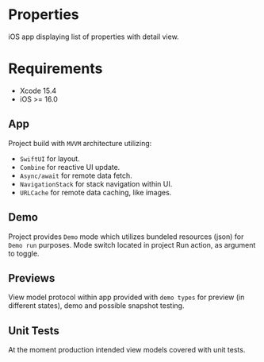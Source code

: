 # Properties
iOS app displaying list of properties with detail view.

# Requirements 
* Xcode 15.4
* iOS >= 16.0


## App

Project build with `MVVM` architecture utilizing:
 * `SwiftUI` for layout.
 * `Combine` for reactive UI update.
 * `Async/await` for remote data fetch.
 * `NavigationStack` for stack navigation within UI.
 * `URLCache` for remote data caching, like images.

## Demo
Project provides `Demo` mode which utilizes bundeled resources (json) for `Demo run` purposes.
Mode switch located in project Run action, as argument to toggle.

## Previews
View model protocol within app provided with `demo types` for preview (in different states), demo and possible snapshot testing.

## Unit Tests
At the moment production intended view models covered with unit tests.